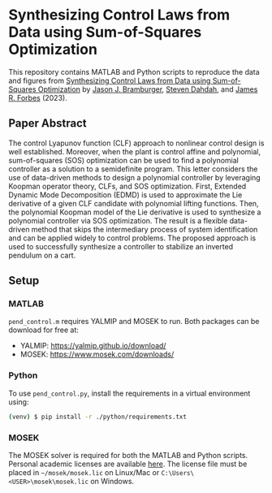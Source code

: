 # Synthesizing Control Laws from Data using Sum-of-Squares Optimization

This repository contains MATLAB and Python scripts to reproduce the data and
figures from [Synthesizing Control Laws from Data using Sum-of-Squares
Optimization](https://arxiv.org/abs/2303.01483) by [Jason J.
Bramburger](https://hybrid.concordia.ca/jbrambur/), [Steven
Dahdah](https://github.com/sdahdah), and [James R.
Forbes](https://www.decar.ca/) (2023).

## Paper Abstract

The control Lyapunov function (CLF) approach to nonlinear control design is
well established. Moreover, when the plant is control affine and polynomial,
sum-of-squares (SOS) optimization can be used to find a polynomial controller
as a solution to a semidefinite program. This letter considers the use of
data-driven methods to design a polynomial controller by leveraging Koopman
operator theory, CLFs, and SOS optimization. First, Extended Dynamic Mode
Decomposition (EDMD) is used to approximate the Lie derivative of a given CLF
candidate with polynomial lifting functions. Then, the polynomial Koopman model
of the Lie derivative is used to synthesize a polynomial controller via SOS
optimization. The result is a flexible data-driven method that skips the
intermediary process of system identification and can be applied widely to
control problems. The proposed approach is used to successfully synthesize a
controller to stabilize an inverted pendulum on a cart.

## Setup

### MATLAB

`pend_control.m` requires YALMIP and MOSEK to run. Both packages can be
download for free at:

- YALMIP: https://yalmip.github.io/download/
- MOSEK: https://www.mosek.com/downloads/

### Python

To use `pend_control.py`, install the requirements in a virtual environment
using:

```bash
(venv) $ pip install -r ./python/requirements.txt
```

### MOSEK

The MOSEK solver is required for both the MATLAB and Python scripts. Personal
academic licenses are available
[here](https://www.mosek.com/products/academic-licenses/). The license file
must be placed in `~/mosek/mosek.lic` on Linux/Mac or
`C:\Users\<USER>\mosek\mosek.lic` on Windows.
